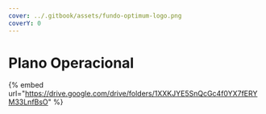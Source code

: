 ```yaml
---
cover: ../.gitbook/assets/fundo-optimum-logo.png
coverY: 0
---
```


# Plano Operacional

{% embed url="https://drive.google.com/drive/folders/1XXKJYE5SnQcGc4f0YX7fERYM33LnfBsO" %}
